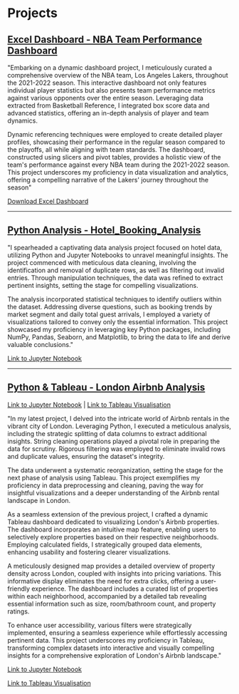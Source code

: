 # Projects

## [Excel Dashboard - NBA Team Performance Dashboard](https://github.com/Guru-Darshan/guru-darshan.github.io/raw/207d4680f86b054a3caeeb9dab730f911c4fceba/s4216964_Dashboard.xlsx)
"Embarking on a dynamic dashboard project, I meticulously curated a comprehensive overview of the NBA team, Los Angeles Lakers, throughout the 2021-2022 season. This interactive dashboard not only features individual player statistics but also presents team performance metrics against various opponents over the entire season. Leveraging data extracted from Basketball Reference, I integrated box score data and advanced statistics, offering an in-depth analysis of player and team dynamics.

Dynamic referencing techniques were employed to create detailed player profiles, showcasing their performance in the regular season compared to the playoffs, all while aligning with team standards. The dashboard, constructed using slicers and pivot tables, provides a holistic view of the team's performance against every NBA team during the 2021-2022 season. This project underscores my proficiency in data visualization and analytics, offering a compelling narrative of the Lakers' journey throughout the season"

[Download Excel Dashboard](https://github.com/Guru-Darshan/guru-darshan.github.io/raw/207d4680f86b054a3caeeb9dab730f911c4fceba/s4216964_Dashboard.xlsx)

---

## [Python Analysis - Hotel_Booking_Analysis](https://github.com/Guru-Darshan/guru-darshan.github.io/blob/main/HotelBooking_Analysis.ipynb)
"I spearheaded a captivating data analysis project focused on hotel data, utilizing Python and Jupyter Notebooks to unravel meaningful insights. The project commenced with meticulous data cleaning, involving the identification and removal of duplicate rows, as well as filtering out invalid entries. Through manipulation techniques, the data was refined to extract pertinent insights, setting the stage for compelling visualizations.

The analysis incorporated statistical techniques to identify outliers within the dataset. Addressing diverse questions, such as booking trends by market segment and daily total guest arrivals, I employed a variety of visualizations tailored to convey only the essential information. This project showcased my proficiency in leveraging key Python packages, including NumPy, Pandas, Seaborn, and Matplotlib, to bring the data to life and derive valuable conclusions."

[Link to Jupyter Notebook](https://github.com/Guru-Darshan/guru-darshan.github.io/blob/main/HotelBooking_Analysis.ipynb)

---

## [Python & Tableau - London Airbnb Analysis ](https://github.com/Guru-Darshan/guru-darshan.github.io/blob/main/London_airbnb.ipynb)


[Link to Jupyter Notebook](https://github.com/Guru-Darshan/guru-darshan.github.io/blob/main/London_airbnb.ipynb) | [Link to Tableau Visualisation](https://public.tableau.com/views/LondonAirbnb_17017120366450/Dashboard2?:language=en-GB&:display_count=n&:origin=viz_share_link)

"In my latest project, I delved into the intricate world of Airbnb rentals in the vibrant city of London. Leveraging Python, I executed a meticulous analysis, including the strategic splitting of data columns to extract additional insights. String cleaning operations played a pivotal role in preparing the data for scrutiny. Rigorous filtering was employed to eliminate invalid rows and duplicate values, ensuring the dataset's integrity.

The data underwent a systematic reorganization, setting the stage for the next phase of analysis using Tableau. This project exemplifies my proficiency in data preprocessing and cleaning, paving the way for insightful visualizations and a deeper understanding of the Airbnb rental landscape in London.

As a seamless extension of the previous project, I crafted a dynamic Tableau dashboard dedicated to visualizing London's Airbnb properties. The dashboard incorporates an intuitive map feature, enabling users to selectively explore properties based on their respective neighborhoods. Employing calculated fields, I strategically grouped data elements, enhancing usability and fostering clearer visualizations.

A meticulously designed map provides a detailed overview of property density across London, coupled with insights into pricing variations. This informative display eliminates the need for extra clicks, offering a user-friendly experience. The dashboard includes a curated list of properties within each neighborhood, accompanied by a detailed tab revealing essential information such as size, room/bathroom count, and property ratings.

To enhance user accessibility, various filters were strategically implemented, ensuring a seamless experience while effortlessly accessing pertinent data. This project underscores my proficiency in Tableau, transforming complex datasets into interactive and visually compelling insights for a comprehensive exploration of London's Airbnb landscape."

[Link to Jupyter Notebook](https://github.com/Guru-Darshan/guru-darshan.github.io/blob/main/London_airbnb.ipynb)

[Link to Tableau Visualisation](https://public.tableau.com/views/LondonAirbnb_17017120366450/Dashboard2?:language=en-GB&:display_count=n&:origin=viz_share_link)


